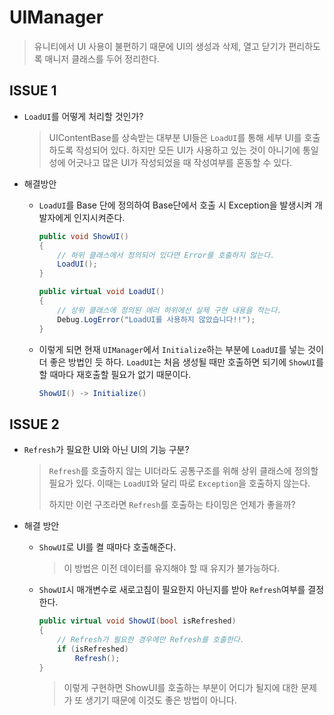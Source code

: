 # UIManager

> 유니티에서 UI 사용이 불편하기 때문에 UI의 생성과 삭제, 열고 닫기가 편리하도록 매니저 클래스를 두어 정리한다.

## ISSUE 1

* `LoadUI`를 어떻게 처리할 것인가?

  > UIContentBase를 상속받는 대부분 UI들은 `LoadUI`를 통해 세부 UI를 호출하도록 작성되어 있다. 하지만 모든 UI가 사용하고 있는 것이 아니기에 통일성에 어긋나고 많은 UI가 작성되었을 때 작성여부를 혼동할 수 있다.

* 해결방안

  * `LoadUI`를 Base 단에 정의하여 Base단에서 호출 시 Exception을 발생시켜 개발자에게 인지시켜준다.

    ```c#
    public void ShowUI()
    {
        // 하위 클래스에서 정의되어 있다면 Error를 호출하지 않는다.
    	LoadUI();    
    }
    
    public virtual void LoadUI()
    {
        // 상위 클래스에 정의된 에러 하위에선 실제 구현 내용을 적는다.
        Debug.LogError("LoadUI를 사용하지 않았습니다!!");
    }
    ```

  * 이렇게 되면 현재 `UIManager`에서 `Initialize`하는 부분에 `LoadUI`를 넣는 것이 더 좋은 방법인 듯 하다. `LoadUI`는 처음 생성될 때만 호출하면 되기에 `ShowUI`를 할 때마다 재호출할 필요가 없기 때문이다.

    ```c#
    ShowUI() -> Initialize()
    ```

## ISSUE 2

* `Refresh`가 필요한 UI와 아닌 UI의 기능 구분?

  > `Refresh`를 호출하지 않는 UI더라도 공통구조를 위해 상위 클래스에 정의할 필요가 있다. 이때는 `LoadUI`와 달리 따로 `Exception`을 호출하지 않는다. 
  >
  > 하지만 이런 구조라면 `Refresh`를 호출하는 타이밍은 언제가 좋을까?

* 해결 방안

  * `ShowUI`로 UI를 켤 때마다 호출해준다.

    > 이 방법은 이전 데이터를 유지해야 할 때 유지가 불가능하다.

  * `ShowUI`시 매개변수로 새로고침이 필요한지 아닌지를 받아 `Refresh`여부를 결정한다.

    ```c#
    public virtual void ShowUI(bool isRefreshed)
    {
        // Refresh가 필요한 경우에만 Refresh를 호출한다.
     	if (isRefreshed)
            Refresh();
    }
    ```

    > 이렇게 구현하면 ShowUI를 호출하는 부분이 어디가 될지에 대한 문제가 또 생기기 때문에 이것도 좋은 방법이 아니다.

    

